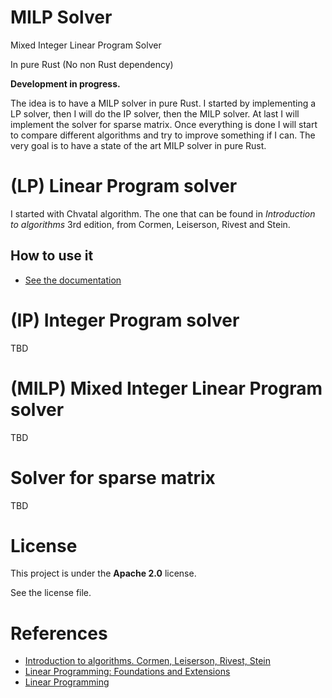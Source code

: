 # MILP Solver

Mixed Integer Linear Program Solver

In pure Rust (No non Rust dependency)

**Development in progress.**

The idea is to have a MILP solver in pure Rust. I started by implementing a LP
solver, then I will do the IP solver, then the MILP solver. At last I will
implement the solver for sparse matrix. Once everything is done I will start to
compare different algorithms and try to improve something if I can. The very
goal is to have a state of the art MILP solver in pure Rust.

# (LP) Linear Program solver

I started with Chvatal algorithm. The one that can be found in _Introduction to
algorithms_ 3rd edition, from Cormen, Leiserson, Rivest and Stein.

## How to use it

- [See the documentation](https://docs.rs/milp_solver/)

# (IP) Integer Program solver

TBD

# (MILP) Mixed Integer Linear Program solver

TBD

# Solver for sparse matrix

TBD

# License

This project is under the **Apache 2.0** license.

See the license file.

# References

- [Introduction to algorithms. Cormen, Leiserson, Rivest, Stein](https://edutechlearners.com/download/Introduction_to_algorithms-3rd%20Edition.pdf)
- [Linear Programming: Foundations and Extensions](https://citeseerx.ist.psu.edu/viewdoc/download?doi=10.1.1.111.1824&rep=rep1&type=pdf)
- [Linear Programming](http://www.dblab.ntua.gr/~gtsat/collection/Karloff_LinearProgramming.pdf)
